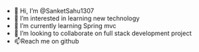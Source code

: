 - 👋 Hi, I’m @SanketSahu1307
- 👀 I’m interested in learning new technology
- 🌱 I’m currently learning Spring mvc
- 💞️ I’m looking to collaborate on full stack development project
- 📫Reach me on github
<!---
SanketSahu1307/SanketSahu1307 is a ✨ special ✨ repository because its `README.md` (this file) appears on your GitHub profile.
You can click the Preview link to take a look at your changes.
--->

